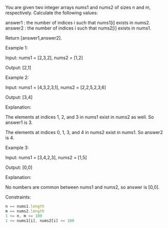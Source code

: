You are given two integer arrays nums1 and nums2 of sizes n and m, respectively. Calculate the following values:

answer1 : the number of indices i such that nums1[i] exists in nums2.
answer2 : the number of indices i such that nums2[i] exists in nums1.

Return [answer1,answer2].

 

Example 1:

Input: nums1 = [2,3,2], nums2 = [1,2]

Output: [2,1]


Example 2:

Input: nums1 = [4,3,2,3,1], nums2 = [2,2,5,2,3,6]

Output: [3,4]

Explanation:

The elements at indices 1, 2, and 3 in nums1 exist in nums2 as well. So answer1 is 3.

The elements at indices 0, 1, 3, and 4 in nums2 exist in nums1. So answer2 is 4.


Example 3:

Input: nums1 = [3,4,2,3], nums2 = [1,5]

Output: [0,0]

Explanation:

No numbers are common between nums1 and nums2, so answer is [0,0].

 

Constraints:
```js
n == nums1.length
m == nums2.length
1 <= n, m <= 100
1 <= nums1[i], nums2[i] <= 100